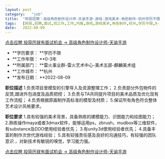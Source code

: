 ```yaml
---
layout:	post
category:	"job"
title:	"网易招聘：高级角色制作设计师-天谕手游-游戏-游戏美术-角色制作-杭州学历不限0-3年"
tags:	[网易,招聘,面试,找工作,工作,内推,游戏,游戏美术,角色制作,杭州,学历不限,0-3年]
date:	2022-08-09
---
```


[点击应聘 投简历就有面试机会 -> 高级角色制作设计师-天谕手游](http://mobile.bole.netease.com/bole/boleDetail?id=16148&employeeId=346f03c3cda5f04c&key=all)



- **学历要求： **学历不限
- **工作年限： **0-3年
- **所属部门： **雷火事业群-雷火艺术中心-美术五部-麒麟美术组
- **工作城市： **杭州
- **发布日期： **2022-08-09



**职位描述**
1.负责项目里模型的引擎导入及资源整理工作；
2.负责部分外包物件的反馈,跟进外包进度及品质把控；
3.负责与TA共同提升项目的美术品质及优化现有工作流程；
4.负责根据原画制作高标准的模型及材质；
5.保证所有角色符合整体艺术设计风格要求。



**职位要求**
1.具有较强的美术背景，具备熟练的建模能力、识图能力和绘图能力；
2.熟练操作maya或者3dmax软件，能够运用ps，zbrush，mudbox等三维软件，有substance及DDO使用经验者优先；
3.有unity3d使用经验者优先；
4.具备丰富的制作次世代游戏经验；
5.具有较强责任感及良好的沟通技巧，有较强的团队意识 ，对新技术有敏锐的嗅觉，学习能力强。



[点击应聘 投简历就有面试机会 -> 高级角色制作设计师-天谕手游](http://mobile.bole.netease.com/bole/boleDetail?id=16148&employeeId=346f03c3cda5f04c&key=all)